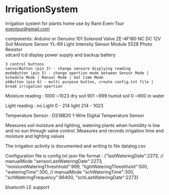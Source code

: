 # IrrigationSystem
  Irrigation system for plants home use
  by Rami Even-Tsur
  eventsur@gmail.com

  components:
    Arduino or Genuino 101
    Solenoid Valve ZE-4F180 NC DC 12V
    Soil Moisture Sensor YL-69
    Light Intensity Sensor Module 5528 Photo Resistor    
    sdcard
    lcd display
    power supply and backup battery
    
    3 control buttons
    sensorButton (pin 3) - change sensore displying reading 
    modeButton (pin 5) - change opertion mode between Sensor Mode | Schedule Mode | Manual Mode | Set time Mode
    okButton (pin 6) - multi purpose button, create config.txt file | break irrigation opertion
    

  Moisture reading :
    1000 ~1023 dry soil
    901 ~999 humid soil
    0 ~900 in water

  Light reading :
    no Light 0 - 214
    light 214 - 1023

  Temperature Sensor :
    DS18B20 1-Wire Digital Temperature Sensor

  Measures soil moisture and lighting,
  watering plants when humidity is low and no sun through valve control.
  Measures and records irrigation time and moisture and lighting values
  
  The irrigation activity is documented and writing to file datalog.csv
  
  Configuration file is config.txt json file format :
  {"lastWateringDate":2273, // manualMode
  "sensorLastWateringDate":2273,
  "moistureWateringThreshhold":999,
  "lightWateringThreshhold":500,
  "wateringTime":300, // manualMode
  "schWateringTime":300,
  "schWateringFrequency":86400,
  "schLastWateringDate":2273}
  
  bluetooth LE support
  

  
  
